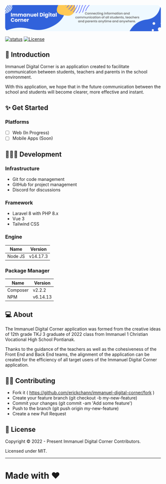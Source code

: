<img src="docs/readme-banner-rev.png" alt="Immanuel Digital Corner">

[![status](https://img.shields.io/badge/Status-Development-orange)](https://github.com/erickchann/immanuel-digital-corner)
[![License](https://img.shields.io/badge/License-MIT-brightgreen)](https://github.com/erickchann/immanuel-digital-corner#license)

## 🤔 Introduction
Immanuel Digital Corner is an application created to facilitate communication between students, teachers and parents in the school environment.

With this application, we hope that in the future communication between the school and students will become clearer, more effective and instant.

## ✨ Get Started
### Platforms
- [ ] Web (In Progress)
- [ ] Mobile Apps (Soon)

## 👨🏻‍💻 Development
### Infrastructure
- Git for code management
- GitHub for project management
- Discord for discussions

### Framework
- Laravel 8 with PHP 8.x
- Vue 3
- Tailwind CSS

### Engine
| Name                       | Version  |
| -------------------------- | -------- |
| Node JS                    | v14.17.3 |

### Package Manager
| Name                       | Version  |
| -------------------------- | -------- |
| Composer                   | v2.2.2   |
| NPM                        | v6.14.13 |

## 💻 About
The Immanuel Digital Corner application was formed from the creative ideas of 12th grade TKJ 3 graduate of 2022 class from Immanuel 1 Christian Vocational High School Pontianak.

Thanks to the guidance of the teachers as well as the cohesiveness of the Front End and Back End teams, the alignment of the application can be created for the efficiency of all target users of the Immanuel Digital Corner application.

## 💪🏻 Contributing
- Fork it ( https://github.com/erickchann/immanuel-digital-corner/fork )
- Create your feature branch (git checkout -b my-new-feature)
- Commit your changes (git commit -am 'Add some feature')
- Push to the branch (git push origin my-new-feature)
- Create a new Pull Request

## 📄 License
Copyright © 2022 - Present Immanuel Digital Corner Contributors.

Licensed under MIT.

------------
**Made with ❤️**
=======